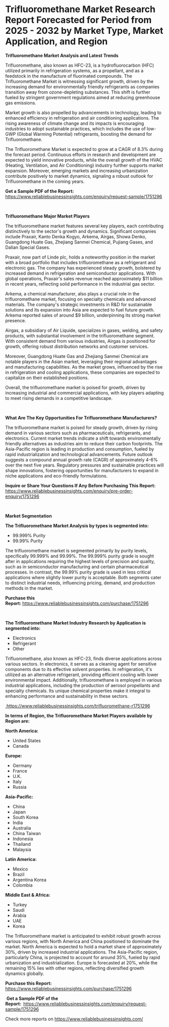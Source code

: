 <p><h1>Trifluoromethane Market Research Report Forecasted for Period from 2025 -  2032 by Market Type, Market Application, and Region</h1></p><p><strong>Trifluoromethane Market Analysis and Latest Trends</strong></p>
<p><p>Trifluoromethane, also known as HFC-23, is a hydrofluorocarbon (HFC) utilized primarily in refrigeration systems, as a propellant, and as a feedstock in the manufacture of fluorinated compounds. The Trifluoromethane Market is witnessing significant growth, driven by the increasing demand for environmentally friendly refrigerants as companies transition away from ozone-depleting substances. This shift is further fueled by stringent government regulations aimed at reducing greenhouse gas emissions.</p><p>Market growth is also propelled by advancements in technology, leading to enhanced efficiency in refrigeration and air conditioning applications. The rising awareness of climate change and its impacts is encouraging industries to adopt sustainable practices, which includes the use of low-GWP (Global Warming Potential) refrigerants, boosting the demand for Trifluoromethane.</p><p>The Trifluoromethane Market is expected to grow at a CAGR of 8.3% during the forecast period. Continuous efforts in research and development are expected to yield innovative products, while the overall growth of the HVAC (Heating, Ventilation, and Air Conditioning) industry further supports market expansion. Moreover, emerging markets and increasing urbanization contribute positively to market dynamics, signaling a robust outlook for Trifluoromethane in the coming years.</p></p>
<p><strong>Get a Sample PDF of the Report:&nbsp;</strong> <a href="https://www.reliablebusinessinsights.com/enquiry/request-sample/1751296?utm_campaign=3385&utm_medium=2&utm_source=Github&utm_content=ia&utm_term=01042025&utm_id=trifluoromethane">https://www.reliablebusinessinsights.com/enquiry/request-sample/1751296</a></p>
<p>&nbsp;</p>
<p><strong>Trifluoromethane Major Market Players</strong></p>
<p><p>The trifluoromethane market features several key players, each contributing distinctively to the sector's growth and dynamics. Significant companies include Praxair, Kanto Denka Kogyo, Arkema, Airgas, Showa Denko, Guangdong Huate Gas, Zhejiang Sanmei Chemical, Pujiang Gases, and Dalian Special Gases.</p><p>Praxair, now part of Linde plc, holds a noteworthy position in the market with a broad portfolio that includes trifluoromethane as a refrigerant and electronic gas. The company has experienced steady growth, bolstered by increased demand in refrigeration and semiconductor applications. With global operations, Praxair's sales revenue reached approximately $11 billion in recent years, reflecting solid performance in the industrial gas sector.</p><p>Arkema, a chemical manufacturer, also plays a crucial role in the trifluoromethane market, focusing on specialty chemicals and advanced materials. The company's strategic investments in R&D for sustainable solutions and its expansion into Asia are expected to fuel future growth. Arkema reported sales of around $9 billion, underpinning its strong market presence.</p><p>Airgas, a subsidiary of Air Liquide, specializes in gases, welding, and safety products, with substantial involvement in the trifluoromethane segment. With consistent demand from various industries, Airgas is positioned for growth, offering robust distribution networks and customer services.</p><p>Moreover, Guangdong Huate Gas and Zhejiang Sanmei Chemical are notable players in the Asian market, leveraging their regional advantages and manufacturing capabilities. As the market grows, influenced by the rise in refrigeration and cooling applications, these companies are expected to capitalize on their established positions.</p><p>Overall, the trifluoromethane market is poised for growth, driven by increasing industrial and commercial applications, with key players adapting to meet rising demands in a competitive landscape.</p></p>
<p>&nbsp;</p>
<p><strong>What Are The Key Opportunities For Trifluoromethane Manufacturers?</strong></p>
<p><p>The trifluoromethane market is poised for steady growth, driven by rising demand in various sectors such as pharmaceuticals, refrigerants, and electronics. Current market trends indicate a shift towards environmentally friendly alternatives as industries aim to reduce their carbon footprints. The Asia-Pacific region is leading in production and consumption, fueled by rapid industrialization and technological advancements. Future outlook suggests a compound annual growth rate (CAGR) of approximately 4-6% over the next five years. Regulatory pressures and sustainable practices will shape innovations, fostering opportunities for manufacturers to expand in niche applications and eco-friendly formulations.</p></p>
<p><strong>Inquire or Share Your Questions If Any Before Purchasing This Report:</strong> <a href="https://www.reliablebusinessinsights.com/enquiry/pre-order-enquiry/1751296?utm_campaign=3385&utm_medium=2&utm_source=Github&utm_content=ia&utm_term=01042025&utm_id=trifluoromethane">https://www.reliablebusinessinsights.com/enquiry/pre-order-enquiry/1751296</a></p>
<p>&nbsp;</p>
<p><strong>Market Segmentation</strong></p>
<p><strong>The Trifluoromethane Market Analysis by types is segmented into:</strong></p>
<p><ul><li>99.999% Purity</li><li>99.99% Purity</li></ul></p>
<p><p>The trifluoromethane market is segmented primarily by purity levels, specifically 99.999% and 99.99%. The 99.999% purity grade is sought after in applications requiring the highest levels of precision and quality, such as in semiconductor manufacturing and certain pharmaceutical processes. In contrast, the 99.99% purity grade is used in less critical applications where slightly lower purity is acceptable. Both segments cater to distinct industrial needs, influencing pricing, demand, and production methods in the market.</p></p>
<p><strong>Purchase this Report:&nbsp;</strong><a href="https://www.reliablebusinessinsights.com/purchase/1751296?utm_campaign=3385&utm_medium=2&utm_source=Github&utm_content=ia&utm_term=01042025&utm_id=trifluoromethane">https://www.reliablebusinessinsights.com/purchase/1751296</a></p>
<p>&nbsp;</p>
<p><strong>The Trifluoromethane Market Industry Research by Application is segmented into:</strong></p>
<p><ul><li>Electronics</li><li>Refrigerant</li><li>Other</li></ul></p>
<p><p>Trifluoromethane, also known as HFC-23, finds diverse applications across various sectors. In electronics, it serves as a cleaning agent for sensitive components due to its effective solvent properties. In refrigeration, it's utilized as an alternative refrigerant, providing efficient cooling with lower environmental impact. Additionally, trifluoromethane is employed in various industrial applications, including the production of aerosol propellants and specialty chemicals. Its unique chemical properties make it integral to enhancing performance and sustainability in these sectors.</p></p>
<p><a href="https://www.reliablebusinessinsights.com/trifluoromethane-r1751296?utm_campaign=3385&utm_medium=2&utm_source=Github&utm_content=ia&utm_term=01042025&utm_id=trifluoromethane">&nbsp;https://www.reliablebusinessinsights.com/trifluoromethane-r1751296</a></p>
<p><strong>In terms of Region, the Trifluoromethane Market Players available by Region are:</strong></p>
<p>
    <p> <strong> North America: </strong>
        <ul>
            <li>United States</li>
            <li>Canada</li>
        </ul>
        </p> 
    <p> <strong> Europe: </strong>
        <ul>
            <li>Germany</li>
            <li>France</li>
            <li>U.K.</li>
            <li>Italy</li>
            <li>Russia</li>
        </ul>
        </p> 
    <p> <strong> Asia-Pacific: </strong>
        <ul>
            <li>China</li>
            <li>Japan</li>
            <li>South Korea</li>
            <li>India</li>
            <li>Australia</li>
            <li>China Taiwan</li>
            <li>Indonesia</li>
            <li>Thailand</li>
            <li>Malaysia</li>
        </ul>
        </p> 
    <p> <strong> Latin America: </strong>
        <ul>
            <li>Mexico</li>
            <li>Brazil</li>
            <li>Argentina Korea</li>
            <li>Colombia</li>
        </ul>
        </p> 
    <p> <strong> Middle East & Africa: </strong>
        <ul>
            <li>Turkey</li>
            <li>Saudi</li>
            <li>Arabia</li>
            <li>UAE</li>
            <li>Korea</li>
        </ul>
    </p>
    </p>
<p><p>The Trifluoromethane market is anticipated to exhibit robust growth across various regions, with North America and China positioned to dominate the market. North America is expected to hold a market share of approximately 30%, driven by increased industrial applications. The Asia-Pacific region, particularly China, is projected to account for around 35%, fueled by rapid urbanization and industrialization. Europe is forecasted at 20%, while the remaining 15% lies with other regions, reflecting diversified growth dynamics globally.</p></p>
<p><strong>Purchase this Report: </strong><a href="https://www.reliablebusinessinsights.com/purchase/1751296?utm_campaign=3385&utm_medium=2&utm_source=Github&utm_content=ia&utm_term=01042025&utm_id=trifluoromethane">https://www.reliablebusinessinsights.com/purchase/1751296</a></p>
<p>&nbsp;<strong>Get a Sample PDF of the Report:&nbsp;&nbsp;</strong><a href="https://www.reliablebusinessinsights.com/enquiry/request-sample/1751296?utm_campaign=3385&utm_medium=2&utm_source=Github&utm_content=ia&utm_term=01042025&utm_id=trifluoromethane">https://www.reliablebusinessinsights.com/enquiry/request-sample/1751296</a></p>
<p><strong></strong></p>
<p>Check more reports on <a href="https://www.reliablebusinessinsights.com/?utm_campaign=3385&utm_medium=2&utm_source=Github&utm_content=ia&utm_term=01042025&utm_id=trifluoromethane">https://www.reliablebusinessinsights.com/</a></p>